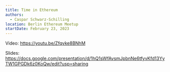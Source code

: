 ```yaml
---
title: Time in Ethereum
authors:
  - Caspar Schwarz-Schilling
location: Berlin Ethereum Meetup
startDate: February 23, 2023
---
```


Video: <https://youtu.be/Zfqvke8BNhM>

Slides: <https://docs.google.com/presentation/d/1hQ1sWfAvsmJpbnNe6tfyvKfd13YyTW1GPGDk6z0KoQw/edit?usp=sharing>
